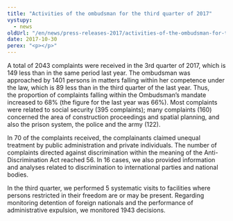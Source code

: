 ```yaml
---
title: "Activities of the ombudsman for the third quarter of 2017"
vystupy:
  - news
oldUrl: "/en/news/press-releases-2017/activities-of-the-ombudsman-for-the-third-quarter-of-2017/"
date: 2017-10-30
perex: "<p></p>"
---
```


<!-- imported from the old website -->

<p>A total of 2043 complaints were received in the 3rd quarter of 2017, which is 149 less than in the same period last year. The ombudsman was approached by 1401 persons in matters falling within her competence under the law, which is 89 less than in the third quarter of the last year. Thus, the proportion of complaints falling within the Ombudsman’s mandate increased to 68% (the figure for the last year was 66%). Most complaints were related to social security (395 complaints); many complaints (160) concerned the area of construction proceedings and spatial planning, and also the prison system, the police and the army (122).</p> <p>In 70 of the complaints received, the complainants claimed unequal treatment by public administration and private individuals. The number of complaints directed against discrimination within the meaning of the Anti-Discrimination Act reached 56. In 16 cases, we also provided information and analyses related to discrimination to international parties and national bodies.</p><p> In the third quarter, we performed 5 systematic visits to facilities where persons restricted in their freedom are or may be present. Regarding monitoring detention of foreign nationals and the performance of administrative expulsion, we monitored 1943 decisions.</p>
